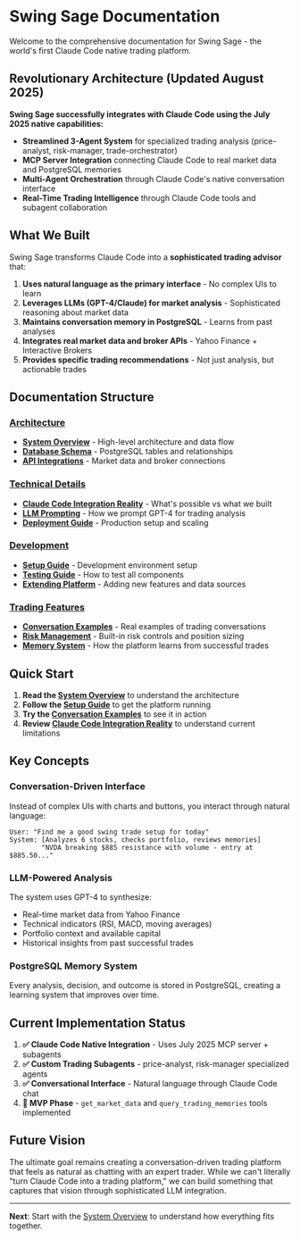 # Swing Sage Documentation

Welcome to the comprehensive documentation for Swing Sage - the world's first Claude Code native trading platform.

## Revolutionary Architecture (Updated August 2025)

**Swing Sage successfully integrates with Claude Code using the July 2025 native capabilities:**

- **Streamlined 3-Agent System** for specialized trading analysis (price-analyst, risk-manager, trade-orchestrator)
- **MCP Server Integration** connecting Claude Code to real market data and PostgreSQL memories  
- **Multi-Agent Orchestration** through Claude Code's native conversation interface
- **Real-Time Trading Intelligence** through Claude Code tools and subagent collaboration

## What We Built

Swing Sage transforms Claude Code into a **sophisticated trading advisor** that:

1. **Uses natural language as the primary interface** - No complex UIs to learn
2. **Leverages LLMs (GPT-4/Claude) for market analysis** - Sophisticated reasoning about market data
3. **Maintains conversation memory in PostgreSQL** - Learns from past analyses
4. **Integrates real market data and broker APIs** - Yahoo Finance + Interactive Brokers
5. **Provides specific trading recommendations** - Not just analysis, but actionable trades

## Documentation Structure

### [Architecture](./architecture/)
- [**System Overview**](./architecture/system-overview.md) - High-level architecture and data flow
- [**Database Schema**](./architecture/database-schema.md) - PostgreSQL tables and relationships  
- [**API Integrations**](./architecture/api-integrations.md) - Market data and broker connections

### [Technical Details](./technical/)
- [**Claude Code Integration Reality**](./technical/claude-code-integration.md) - What's possible vs what we built
- [**LLM Prompting**](./technical/llm-prompting.md) - How we prompt GPT-4 for trading analysis
- [**Deployment Guide**](./technical/deployment.md) - Production setup and scaling

### [Development](./development/)
- [**Setup Guide**](./development/setup-guide.md) - Development environment setup
- [**Testing Guide**](./development/testing-guide.md) - How to test all components
- [**Extending Platform**](./development/extending-platform.md) - Adding new features and data sources

### [Trading Features](./trading/)
- [**Conversation Examples**](./trading/conversation-examples.md) - Real examples of trading conversations
- [**Risk Management**](./trading/risk-management.md) - Built-in risk controls and position sizing
- [**Memory System**](./trading/memory-system.md) - How the platform learns from successful trades

## Quick Start

1. **Read the [System Overview](./architecture/system-overview.md)** to understand the architecture
2. **Follow the [Setup Guide](./development/setup-guide.md)** to get the platform running
3. **Try the [Conversation Examples](./trading/conversation-examples.md)** to see it in action
4. **Review [Claude Code Integration Reality](./technical/claude-code-integration.md)** to understand current limitations

## Key Concepts

### Conversation-Driven Interface
Instead of complex UIs with charts and buttons, you interact through natural language:
```
User: "Find me a good swing trade setup for today"
System: [Analyzes 6 stocks, checks portfolio, reviews memories] 
        "NVDA breaking $885 resistance with volume - entry at $885.50..."
```

### LLM-Powered Analysis 
The system uses GPT-4 to synthesize:
- Real-time market data from Yahoo Finance
- Technical indicators (RSI, MACD, moving averages)
- Portfolio context and available capital
- Historical insights from past successful trades

### PostgreSQL Memory System
Every analysis, decision, and outcome is stored in PostgreSQL, creating a learning system that improves over time.

## Current Implementation Status

1. **✅ Claude Code Native Integration** - Uses July 2025 MCP server + subagents
2. **✅ Custom Trading Subagents** - price-analyst, risk-manager specialized agents
3. **✅ Conversational Interface** - Natural language through Claude Code chat
4. **🔄 MVP Phase** - `get_market_data` and `query_trading_memories` tools implemented

## Future Vision

The ultimate goal remains creating a conversation-driven trading platform that feels as natural as chatting with an expert trader. While we can't literally "turn Claude Code into a trading platform," we can build something that captures that vision through sophisticated LLM integration.

---

**Next**: Start with the [System Overview](./architecture/system-overview.md) to understand how everything fits together.